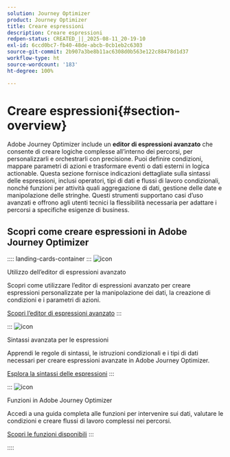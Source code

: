 ```yaml
---
solution: Journey Optimizer
product: Journey Optimizer
title: Creare espressioni
description: Creare espressioni
redpen-status: CREATED_||_2025-08-11_20-19-10
exl-id: 6ccd0bc7-fb40-48de-abcb-0cb1eb2c6303
source-git-commit: 2b907a3be8b11ac6308d0b563e122c88478d1d37
workflow-type: ht
source-wordcount: '183'
ht-degree: 100%

---
```


# Creare espressioni{#section-overview}

Adobe Journey Optimizer include un **editor di espressioni avanzato** che consente di creare logiche complesse all’interno dei percorsi, per personalizzarli e orchestrarli con precisione. Puoi definire condizioni, mappare parametri di azioni e trasformare eventi o dati esterni in logica actionable. Questa sezione fornisce indicazioni dettagliate sulla sintassi delle espressioni, inclusi operatori, tipi di dati e flussi di lavoro condizionali, nonché funzioni per attività quali aggregazione di dati, gestione delle date e manipolazione delle stringhe. Questi strumenti supportano casi d’uso avanzati e offrono agli utenti tecnici la flessibilità necessaria per adattare i percorsi a specifiche esigenze di business.

## Scopri come creare espressioni in Adobe Journey Optimizer

:::: landing-cards-container
:::
![icon](https://cdn.experienceleague.adobe.com/icons/screwdriver-wrench.svg?lang=it)

Utilizzo dell’editor di espressioni avanzato

Scopri come utilizzare l’editor di espressioni avanzato per creare espressioni personalizzate per la manipolazione dei dati, la creazione di condizioni e i parametri di azioni.

[Scopri l’editor di espressioni avanzato](../using/building-journeys/expression/expressionadvanced.md)
:::

:::
![icon](https://cdn.experienceleague.adobe.com/icons/code-branch.svg?lang=it)

Sintassi avanzata per le espressioni

Apprendi le regole di sintassi, le istruzioni condizionali e i tipi di dati necessari per creare espressioni avanzate in Adobe Journey Optimizer.

[Esplora la sintassi delle espressioni](syntax-landing-page.md)
:::

:::
![icon](https://cdn.experienceleague.adobe.com/icons/puzzle-piece.svg?lang=it)

Funzioni in Adobe Journey Optimizer

Accedi a una guida completa alle funzioni per intervenire sui dati, valutare le condizioni e creare flussi di lavoro complessi nei percorsi.

[Scopri le funzioni disponibili](main-functions-journey-landing-page.md)
:::

::::
